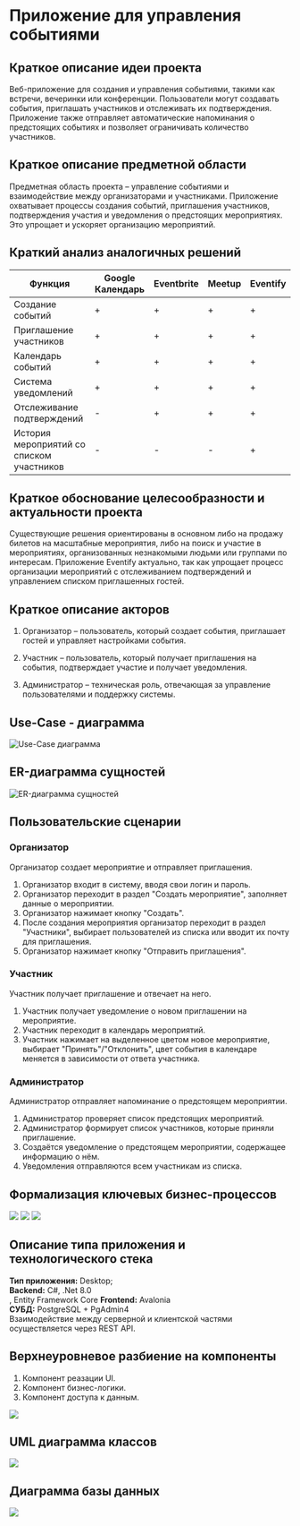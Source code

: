 # Приложение для управления событиями

## Краткое описание идеи проекта

Веб-приложение для создания и управления событиями, такими как встречи, вечеринки или конференции. Пользователи могут создавать события, приглашать участников и отслеживать их подтверждения. Приложение также отправляет автоматические напоминания о предстоящих событиях и позволяет ограничивать количество участников.

## Краткое описание предметной области

Предметная область проекта – управление событиями и взаимодействие между организаторами и участниками. Приложение охватывает процессы создания событий, приглашения участников, подтверждения участия и уведомления о предстоящих мероприятиях. Это упрощает и ускоряет организацию мероприятий.

## Краткий анализ аналогичных решений

| Функция                                      | Google Календарь | Eventbrite | Meetup | Eventify |
|----------------------------------------------|------------------|------------|--------|----------|
| Создание событий                             | +                | +          | +      | +        |
| Приглашение участников                       | +                | +          | +      | +        |
| Календарь событий                            | +                | +          | +      | +        |
| Система уведомлений                          | +                | +          | +      | +        |
| Отслеживание подтверждений                   | -                | +          | +      | +        |
| История мероприятий со списком участников    | -                | -          | -      | +        |

## Краткое обоснование целесообразности и актуальности проекта

Существующие решения ориентированы в основном либо на продажу билетов на масштабные мероприятия, либо на поиск и участие в мероприятиях, организованных незнакомыми людьми или группами по интересам. Приложение Eventify актуально, так как упрощает процесс организации мероприятий с отслеживанием подтверждений и управлением списком приглашенных гостей.

## Краткое описание акторов

1.  Организатор  – пользователь, который создает события, приглашает гостей и управляет настройками события.
    
2.  Участник – пользователь, который получает приглашения на события, подтверждает участие и получает уведомления.
    
3.  Администратор – техническая роль, отвечающая за управление пользователями и поддержку системы.

## Use-Case - диаграмма
![Use-Case диаграмма](docs/usecase.png)

## ER-диаграмма сущностей
![ER-диаграмма сущностей](docs/er.png)

## Пользовательские сценарии

### Организатор
Организатор создает мероприятие и отправляет приглашения.
1. Организатор входит в систему, вводя свои логин и пароль.
2. Организатор переходит в раздел "Создать мероприятие", заполняет данные о мероприятии.
3. Организатор нажимает кнопку "Создать".
4. После создания мероприятия организатор переходит в раздел "Участники", выбирает пользователей из списка или вводит их почту для приглашения.
5. Организатор нажимает кнопку "Отправить приглашения".

### Участник
Участник получает приглашение и отвечает на него.
1. Участник получает уведомление о новом приглашении на мероприятие.
2. Участник переходит в календарь мероприятий.
3. Участник нажимает на выделенное цветом новое мероприятие, выбирает "Принять"/"Отклонить", цвет события в календаре меняется в зависимости от ответа участника.

### Администратор
Администратор отправляет напоминание о предстоящем мероприятии.
1. Администратор проверяет список предстоящих мероприятий.
2. Администратор формирует список участников, которые приняли приглашение.
3. Создаётся уведомление о предстоящем мероприятии, содержащее информацию о нём.
4. Уведомления отправляются всем участникам из списка.

## Формализация ключевых бизнес-процессов
![](docs/auth-bpmn.png)
![](docs/create-event-bpmn.png)
![](docs/guest-ad-bpmn.png)

## Описание типа приложения и технологического стека

**Тип приложения:** Desktop;<br>
**Backend:** С#, .Net 8.0<br>, Entity Framework Core
**Frontend:** Avalonia<br>
**СУБД:** PostgreSQL + PgAdmin4<br>
Взаимодействие между серверной и клиентской частями осуществляется через REST API.

## Верхнеуровневое разбиение на компоненты

1.  Компонент реазации UI.
2.  Компонент бизнес-логики.
3.  Компонент доступа к данным.
   
![](docs/base-components.png)

## UML диаграмма классов
![](docs/dba-bl-components.png)

## Диаграмма базы данных
![](docs/db.png)
